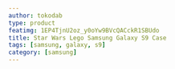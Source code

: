 ```yaml
---
author: tokodab
type: product
featimg: 1EP4TjnU2oz_y0oYw9BVcQACckR1SBUdo
title: Star Wars Lego Samsung Galaxy S9 Case
tags: [samsung, galaxy, s9]
category: [samsung]
---
```

